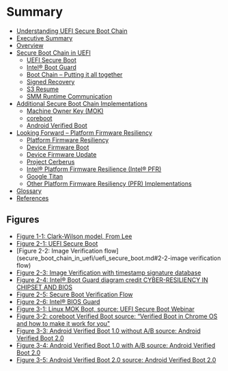 <!--- @file
  Summary.md for Understanding the UEFI Secure Boot Chain

  Copyright (c) 2019, Intel Corporation. All rights reserved.<BR>

  Redistribution and use in source (original document form) and 'compiled'
  forms (converted to PDF, epub, HTML and other formats) with or without
  modification, are permitted provided that the following conditions are met:

  1) Redistributions of source code (original document form) must retain the
     above copyright notice, this list of conditions and the following
     disclaimer as the first lines of this file unmodified.

  2) Redistributions in compiled form (transformed to other DTDs, converted to
     PDF, epub, HTML and other formats) must reproduce the above copyright
     notice, this list of conditions and the following disclaimer in the
     documentation and/or other materials provided with the distribution.

  THIS DOCUMENTATION IS PROVIDED BY TIANOCORE PROJECT "AS IS" AND ANY EXPRESS OR
  IMPLIED WARRANTIES, INCLUDING, BUT NOT LIMITED TO, THE IMPLIED WARRANTIES OF
  MERCHANTABILITY AND FITNESS FOR A PARTICULAR PURPOSE ARE DISCLAIMED. IN NO
  EVENT SHALL TIANOCORE PROJECT  BE LIABLE FOR ANY DIRECT, INDIRECT, INCIDENTAL,
  SPECIAL, EXEMPLARY, OR CONSEQUENTIAL DAMAGES (INCLUDING, BUT NOT LIMITED TO,
  PROCUREMENT OF SUBSTITUTE GOODS OR SERVICES; LOSS OF USE, DATA, OR PROFITS;
  OR BUSINESS INTERRUPTION) HOWEVER CAUSED AND ON ANY THEORY OF LIABILITY,
  WHETHER IN CONTRACT, STRICT LIABILITY, OR TORT (INCLUDING NEGLIGENCE OR
  OTHERWISE) ARISING IN ANY WAY OUT OF THE USE OF THIS DOCUMENTATION, EVEN IF
  ADVISED OF THE POSSIBILITY OF SUCH DAMAGE.

-->

# Summary

* [Understanding UEFI Secure Boot Chain](README.md)
* [Executive Summary](executive_summary.md)
* [Overview](overview.md)
* [Secure Boot Chain in UEFI](secure_boot_chain_in_uefi/README.md)
  * [UEFI Secure Boot](secure_boot_chain_in_uefi/uefi_secure_boot.md)
  * [Intel® Boot Guard](secure_boot_chain_in_uefi/intel_boot_guard.md)
  * [Boot Chain – Putting it all together](secure_boot_chain_in_uefi/boot_chain__putting_it_all_together.md)
  * [Signed Recovery](secure_boot_chain_in_uefi/signed_recovery.md)
  * [S3 Resume](secure_boot_chain_in_uefi/s3_resume.md)
  * [SMM Runtime Communication](secure_boot_chain_in_uefi/smm_runtime_communication.md)
* [Additional Secure Boot Chain Implementations](additional_secure_boot_chain_implementations/README.md)
  * [Machine Owner Key \(MOK\)](additional_secure_boot_chain_implementations/machine_owner_key_mok.md)
  * [coreboot](additional_secure_boot_chain_implementations/coreboot.md)
  * [Android Verified Boot](additional_secure_boot_chain_implementations/android_verified_boot.md)
* [Looking Forward – Platform Firmware Resiliency](looking_forward__platform_firmware_resiliency/README.md)
  * [Platform Firmware Resiliency](looking_forward__platform_firmware_resiliency/platform_firmware_resiliency.md)
  * [Device Firmware Boot](looking_forward__platform_firmware_resiliency/device_firmware_boot.md)
  * [Device Firmware Update](looking_forward__platform_firmware_resiliency/device_firmware_update.md)
  * [Project Cerberus](looking_forward__platform_firmware_resiliency/project_cerberus.md)
  * [Intel® Platform Firmware Resilience \(Intel® PFR\)](looking_forward__platform_firmware_resiliency/intel_platform_firmware_resilience_intel_pfr.md)
  * [Google Titan](looking_forward__platform_firmware_resiliency/google_titan.md)
  * [Other Platform Firmware Resiliency \(PFR\) Implementations](looking_forward__platform_firmware_resiliency/other_platform_firmware_resiliency_pfr_implementat.md)
* [Glossary](glossary.md)
* [References](references.md)

## Figures

* [Figure 1-1: Clark-Wilson model, From Lee](overview.md#clark-wilson-model-from-lee)
* [Figure 2-1: UEFI Secure Boot ](secure_boot_chain_in_uefi/uefi_secure_boot.md#2-1-uefi-secure-boot)
* [Figure 2-2: Image Verification flow](secure_boot_chain_in_uefi/uefi_secure_boot.md#2-2-image verification flow)
* [Figure 2-3: Image Verification with timestamp signature database](secure_boot_chain_in_uefi/uefi_secure_boot.md#2-3-image-verification-with-timestamp-signature-database)
* [Figure 2-4: Intel® Boot Guard diagram credit CYBER-RESILIENCY IN CHIPSET AND BIOS](secure_boot_chain_in_uefi/intel_boot_guard.md#2-4-intel-boot-guard-diagram-credit-cyber-resiliency-in-chipset-and-bios)
* [Figure 2-5: Secure Boot Verification Flow](secure_boot_chain_in_uefi/boot_chain__putting_it_all_together.md#2-5-secure-boot-verification-flow)
* [Figure 2-6: Intel® BIOS Guard](secure_boot_chain_in_uefi/boot_chain__putting_it_all_together.md#2-6-intel-bios-guard)
* [Figure 3-1: Linux MOK Boot, source: UEFI Secure Boot Webinar](additional_secure_boot_chain_implementations/machine_owner_key_mok.md#3-1-linux-mok-boot-source-uefi-secure-boot-webinar)
* [Figure 3-2: coreboot Verified Boot source: “Verified Boot in Chrome OS and how to make it work for you"](additional_secure_boot_chain_implementations/coreboot.md#3-2-coreboot-verified-boot-source-verified-boot-in-chrome-os-and-how-to-make-it-work-for-you)
* [Figure 3-3: Android Verified Boot 1.0 without A/B source: Android Verified Boot 2.0](additional_secure_boot_chain_implementations/android_verified_boot.md#3-3-android-verified-boot-1.0-without-a-b-source-android-verified-boot-2.0)
* [Figure 3-4: Android Verified Boot 1.0 with A/B source: Android Verified Boot 2.0](additional_secure_boot_chain_implementations/android_verified_boot.md#3-4-android-verified-boot-1.0-with-a-b-source-android-verified-boot-2.0)
* [Figure 3-5: Android Verified Boot 2.0 source: Android Verified Boot 2.0](additional_secure_boot_chain_implementations/android_verified_boot.md#3-5-android-verified-boot-2.0-android-verified-boot-2.0)




